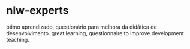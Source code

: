 # nlw-experts
 ótimo aprendizado, questionário para melhora da didática de desenvolvimento. great learning, questionnaire to improve development teaching.
